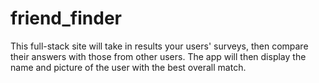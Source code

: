# friend_finder
This full-stack site will take in results your users' surveys, then compare their answers with those from other users. The app will then display the name and picture of the user with the best overall match.
